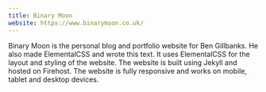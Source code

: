 ```yaml
---
title: Binary Moon
website: https://www.binarymoon.co.uk/
---
```

Binary Moon is the personal blog and portfolio website for Ben Gillbanks. He also made ElementalCSS and wrote this text. It uses ElementalCSS for the layout and styling of the website. The website is built using Jekyll and hosted on Firehost. The website is fully responsive and works on mobile, tablet and desktop devices.
